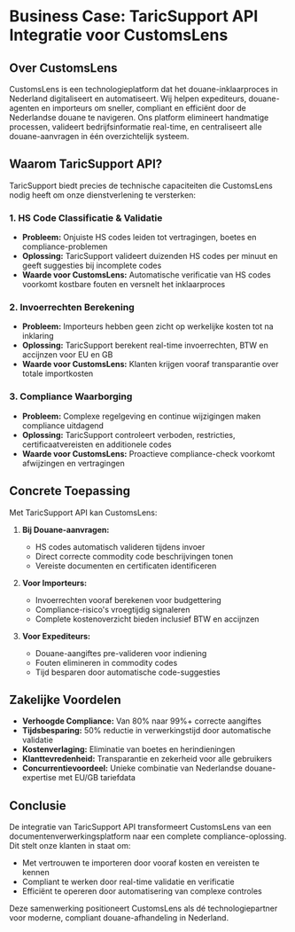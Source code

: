 # Business Case: TaricSupport API Integratie voor CustomsLens

## Over CustomsLens

CustomsLens is een technologieplatform dat het douane-inklaarproces in Nederland digitaliseert en automatiseert. Wij helpen expediteurs, douane-agenten en importeurs om sneller, compliant en efficiënt door de Nederlandse douane te navigeren. Ons platform elimineert handmatige processen, valideert bedrijfsinformatie real-time, en centraliseert alle douane-aanvragen in één overzichtelijk systeem.

## Waarom TaricSupport API?

TaricSupport biedt precies de technische capaciteiten die CustomsLens nodig heeft om onze dienstverlening te versterken:

### 1. **HS Code Classificatie & Validatie**
- **Probleem:** Onjuiste HS codes leiden tot vertragingen, boetes en compliance-problemen
- **Oplossing:** TaricSupport valideert duizenden HS codes per minuut en geeft suggesties bij incomplete codes
- **Waarde voor CustomsLens:** Automatische verificatie van HS codes voorkomt kostbare fouten en versnelt het inklaarproces

### 2. **Invoerrechten Berekening**
- **Probleem:** Importeurs hebben geen zicht op werkelijke kosten tot na inklaring
- **Oplossing:** TaricSupport berekent real-time invoerrechten, BTW en accijnzen voor EU en GB
- **Waarde voor CustomsLens:** Klanten krijgen vooraf transparantie over totale importkosten

### 3. **Compliance Waarborging**
- **Probleem:** Complexe regelgeving en continue wijzigingen maken compliance uitdagend
- **Oplossing:** TaricSupport controleert verboden, restricties, certificaatvereisten en additionele codes
- **Waarde voor CustomsLens:** Proactieve compliance-check voorkomt afwijzingen en vertragingen

## Concrete Toepassing

Met TaricSupport API kan CustomsLens:

1. **Bij Douane-aanvragen:**
   - HS codes automatisch valideren tijdens invoer
   - Direct correcte commodity code beschrijvingen tonen
   - Vereiste documenten en certificaten identificeren

2. **Voor Importeurs:**
   - Invoerrechten vooraf berekenen voor budgettering
   - Compliance-risico's vroegtijdig signaleren
   - Complete kostenoverzicht bieden inclusief BTW en accijnzen

3. **Voor Expediteurs:**
   - Douane-aangiftes pre-valideren voor indiening
   - Fouten elimineren in commodity codes
   - Tijd besparen door automatische code-suggesties

## Zakelijke Voordelen

- **Verhoogde Compliance:** Van 80% naar 99%+ correcte aangiftes
- **Tijdsbesparing:** 50% reductie in verwerkingstijd door automatische validatie
- **Kostenverlaging:** Eliminatie van boetes en herindieningen
- **Klanttevredenheid:** Transparantie en zekerheid voor alle gebruikers
- **Concurrentievoordeel:** Unieke combinatie van Nederlandse douane-expertise met EU/GB tariefdata

## Conclusie

De integratie van TaricSupport API transformeert CustomsLens van een documentenverwerkingsplatform naar een complete compliance-oplossing. Dit stelt onze klanten in staat om:
- Met vertrouwen te importeren door vooraf kosten en vereisten te kennen
- Compliant te werken door real-time validatie en verificatie
- Efficiënt te opereren door automatisering van complexe controles

Deze samenwerking positioneert CustomsLens als dé technologiepartner voor moderne, compliant douane-afhandeling in Nederland.
